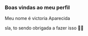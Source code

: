 ### Boas vindas ao meu perfil 

Meu nome é victoria Aparecida

sla, to sendo obrigada a fazer isso 💙💙
